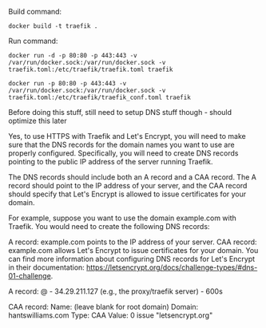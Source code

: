 
Build command:
```
docker build -t traefik . 
```

Run command:
```
docker run -d -p 80:80 -p 443:443 -v /var/run/docker.sock:/var/run/docker.sock -v traefik.toml:/etc/traefik/traefik.toml traefik
``` 

```
docker run -p 80:80 -p 443:443 -v /var/run/docker.sock:/var/run/docker.sock -v traefik.toml:/etc/traefik/traefik_conf.toml traefik
```


Before doing this stuff, 
still need to setup DNS stuff though - should optimize this later 

Yes, to use HTTPS with Traefik and Let's Encrypt, you will need to make sure that the DNS records for the domain names you want to use are properly configured. Specifically, you will need to create DNS records pointing to the public IP address of the server running Traefik.

The DNS records should include both an A record and a CAA record. The A record should point to the IP address of your server, and the CAA record should specify that Let's Encrypt is allowed to issue certificates for your domain.

For example, suppose you want to use the domain example.com with Traefik. You would need to create the following DNS records:

A record: example.com points to the IP address of your server.
CAA record: example.com allows Let's Encrypt to issue certificates for your domain.
You can find more information about configuring DNS records for Let's Encrypt in their documentation: https://letsencrypt.org/docs/challenge-types/#dns-01-challenge.


A record: 
@ - 34.29.211.127 (e.g., the proxy/traefik server) - 600s 

CAA record: 
Name: (leave blank for root domain)
Domain: hantswilliams.com
Type: CAA
Value: 0 issue "letsencrypt.org"